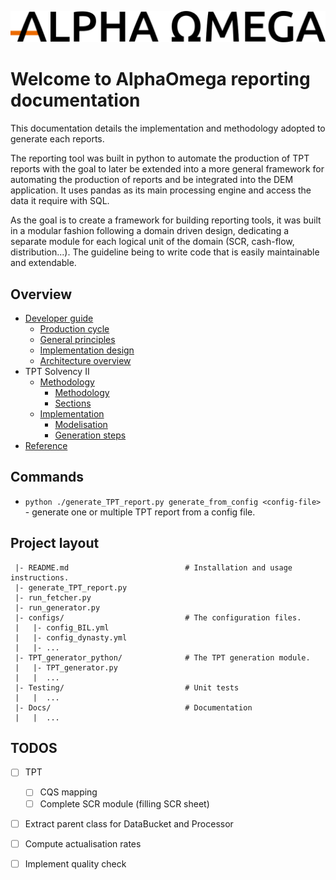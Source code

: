 ![logo](5d07dc3917bf6193f2e37f9b_logo-AO-long.svg)
# Welcome to AlphaOmega reporting documentation

This documentation details the implementation and methodology adopted to generate each reports.

The reporting tool was built in python to automate the production of TPT reports with the goal to later be extended into a more general framework for automating the production of reports and be integrated into the DEM application. It uses pandas as its main processing engine and access the data it require with SQL.

As the goal is to create a framework for building reporting tools, it was built in a modular fashion following a domain driven design, dedicating a separate module for each logical unit of the domain (SCR, cash-flow, distribution...). The guideline being to write code that is easily maintainable and extendable.

## Overview

- [Developer guide](developer.md)
    - [Production cycle](developer/#production-cycle)
    - [General principles](developer/#general-principles)
    - [Implementation design](developer/#implementation-design)
    - [Architecture overview](developer/#architecture-overview)
- TPT Solvency II
    - [Methodology](methodology.md)
        - [Methodology](methodology/#required-data)
        - [Sections](methodology/#sections)
    - [Implementation](implementation.md)
        - [Modelisation](implementation/#modelisation)
        - [Generation steps](implementation/#generation-steps)
- [Reference](reference.md)

## Commands

* `python ./generate_TPT_report.py generate_from_config <config-file>` - generate one or multiple TPT report from a config file.

## Project layout

```
 |- README.md                          # Installation and usage instructions.
 |- generate_TPT_report.py
 |- run_fetcher.py
 |- run_generator.py
 |- configs/                           # The configuration files.
 |   |- config_BIL.yml
 |   |- config_dynasty.yml
 |   |- ...
 |- TPT_generator_python/              # The TPT generation module.
 |   |- TPT_generator.py  
 |   |  ...
 |- Testing/                           # Unit tests
 |   |  ...
 |- Docs/                              # Documentation
 |   |  ...
```

## TODOS
- [ ] TPT
    - [ ] CQS mapping
    - [ ] Complete SCR module (filling SCR sheet)
- [ ] Extract parent class for DataBucket and Processor
- [ ] Compute actualisation rates
- [ ] Implement quality check 


